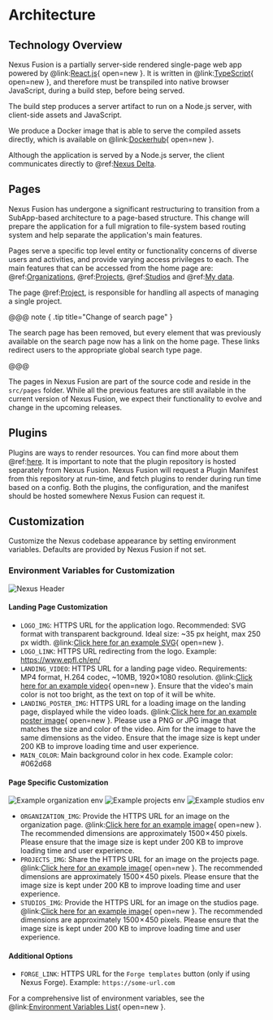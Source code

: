 # Architecture

## Technology Overview

Nexus Fusion is a partially server-side rendered single-page web app powered by @link:[React.js](https://react.dev){ open=new }.
It is written in @link:[TypeScript](https://www.typescriptlang.org/){ open=new }, and therefore must be transpiled
into native browser JavaScript, during a build step, before being served.

The build step produces a server artifact to run on a Node.js server, with client-side assets and JavaScript.

We produce a Docker image that is able to serve the compiled assets directly, which is available on
@link:[Dockerhub](https://hub.docker.com/r/bluebrain/nexus-web){ open=new }.

Although the application is served by a Node.js server, the client communicates directly to @ref:[Nexus Delta](../delta/index.md).

## Pages

Nexus Fusion has undergone a significant restructuring to transition from a SubApp-based architecture to a page-based structure. This change will prepare the application for a full migration to file-system based routing system and help separate the application's main features.

Pages serve a specific top level entity or functionality concerns of diverse users and activities, and provide varying access privileges to each. The main features that can be accessed from the home page are: @ref:[Organizations](../fusion/organizations.md), @ref:[Projects](../fusion/projects.md), @ref:[Studios](../fusion/studios.md) and @ref:[My data](../fusion/my-data.md).

The page @ref:[Project](../fusion/project.md), is responsible for handling all aspects of managing a single project.

@@@ note { .tip title="Change of search page" }

The search page has been removed, but every element that was previously available on the search page now has a link on the home page. These links redirect users to the appropriate global search type page.

@@@

The pages in Nexus Fusion are part of the source code and reside in the `src/pages` folder. While all the previous features are still available in the current version of Nexus Fusion, we expect their functionality to evolve and change in the upcoming releases.

## Plugins

Plugins are ways to render resources. You can find more about them @ref:[here](plugins.md). It is important to note
that the plugin repository is hosted separately from Nexus Fusion. Nexus Fusion will request a Plugin Manifest from
this repository at run-time, and fetch plugins to render during run time based on a config. Both the plugins, the
configuration, and the manifest should be hosted somewhere Nexus Fusion can request it.

## Customization

Customize the Nexus codebase appearance by setting environment variables. Defaults are provided by Nexus Fusion if not set.

### Environment Variables for Customization

![Nexus Header](./assets/environment-variables.png)

#### Landing Page Customization

- `LOGO_IMG`: HTTPS URL for the application logo. Recommended: SVG format with transparent background. Ideal size: ~35 px height, max 250 px width. @link:[Click here for an example SVG](https://github.com/BlueBrain/nexus-web/blob/main/src/shared/images/EPFL_BBP_logo.svg){ open=new }.
- `LOGO_LINK`: HTTPS URL redirecting from the logo. Example: <https://www.epfl.ch/en/>
- `LANDING_VIDEO`: HTTPS URL for a landing page video. Requirements: MP4 format, H.264 codec, ~10MB, 1920×1080 resolution. @link:[Click here for an example video](https://raw.githubusercontent.com/BlueBrain/nexus-web/main/src/shared/videos/BrainRegionsNexusPage.mp4){ open=new }. Ensure that the video's main color is not too bright, as the text on top of it will be white.
- `LANDING_POSTER_IMG`: HTTPS URL for a loading image on the landing page, displayed while the video loads. @link:[Click here for an example poster image](https://github.com/BlueBrain/nexus-web/blob/main/src/shared/images/BrainRegionsNexusPage.jpg){ open=new }. Please use a PNG or JPG image that matches the size and color of the video. Aim for the image to have the same dimensions as the video. Ensure that the image size is kept under 200 KB to improve loading time and user experience.
- `MAIN_COLOR`: Main background color in hex code. Example color: #062d68

#### Page Specific Customization

![Example organization env](./assets/organizations-envs.png)
![Example projects env](./assets/projects-envs.png)
![Example studios env](./assets/studios-envs.png)

- `ORGANIZATION_IMG`: Provide the HTTPS URL for an image on the organization page. @link:[Click here for an example image](https://github.com/BlueBrain/nexus-web/blob/main/src/shared/images/sscx-by-layers-v3.png){ open=new }. The recommended dimensions are approximately 1500 × 450 pixels. Please ensure that the image size is kept under 200 KB to improve loading time and user experience.
- `PROJECTS_IMG`: Share the HTTPS URL for an image on the projects page. @link:[Click here for an example image](https://github.com/BlueBrain/nexus-web/blob/main/src/shared/images/hippocampus.png){ open=new }. The recommended dimensions are approximately 1500 × 450 pixels. Please ensure that the image size is kept under 200 KB to improve loading time and user experience.
- `STUDIOS_IMG`: Provide the HTTPS URL for an image on the studios page. @link:[Click here for an example image](https://github.com/BlueBrain/nexus-web/blob/main/src/shared/images/neocortex.png){ open=new }. The recommended dimensions are approximately 1500 × 450 pixels. Please ensure that the image size is kept under 200 KB to improve loading time and user experience.

#### Additional Options

- `FORGE_LINK`: HTTPS URL for the `Forge templates` button (only if using Nexus Forge). Example: `https://some-url.com`

For a comprehensive list of environment variables, see the @link:[Environment Variables List](https://github.com/BlueBrain/nexus-web/blob/main/README.md#env-variables-list){ open=new }.
